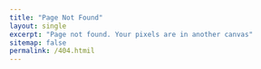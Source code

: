```yaml
---
title: "Page Not Found"
layout: single
excerpt: "Page not found. Your pixels are in another canvas"
sitemap: false
permalink: /404.htmil
---
```


<script type="text/javascript">
  var GOOG_FIXURL_LANG = 'en';
  var GOOG_FIXURL_SITE = '{{ site.url }}'
</script>
<script type="text/javascript"
  src="//linkhelp.clients.google.com/tbproxy/lh/wm/fixurl.js">
</script>
